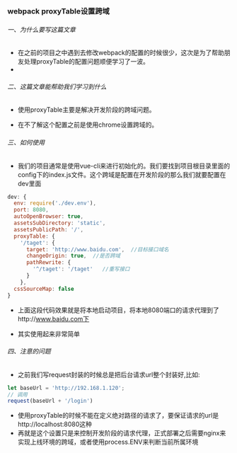 ### webpack proxyTable设置跨域


###### 一、为什么要写这篇文章

* 在之前的项目之中遇到去修改webpack的配置的时候很少，这次是为了帮助朋友处理proxyTable的配置问题顺便学习了一波。
* 

###### 二、这篇文章能帮助我们学习到什么

* 使用proxyTable主要是解决开发阶段的跨域问题。

* 在不了解这个配置之前是使用chrome设置跨域的。

  

###### 三、如何使用

* 我们的项目通常是使用vue-cli来进行初始化的。我们要找到项目根目录里面的config下的index.js文件。这个跨域是配置在开发阶段的那么我们就要配置在dev里面

```javascript
dev: {
  env: require('./dev.env'),
  port: 8080,
  autoOpenBrowser: true,
  assetsSubDirectory: 'static',
  assetsPublicPath: '/',
  proxyTable: {
    '/taget': {
      target: 'http://www.baidu.com',  //目标接口域名
      changeOrigin: true,  //是否跨域
      pathRewrite: {
        '^/taget': '/taget'   //重写接口
      }
    },
  cssSourceMap: false
}
```

* 上面这段代码效果就是将本地启动项目，将本地8080端口的请求代理到了http://www.baidu.com下

* 其实使用起来非常简单

  

###### 四、注意的问题

* 之前我们写request封装的时候总是把后台请求url整个封装好,比如:

```javascript
let baseUrl = 'http://192.168.1.120';
// 调用
request(baseUrl + '/login')
```

* 使用proxyTable的时候不能在定义绝对路径的请求了，要保证请求的url是http://localhost:8080这种
* 再就是这个设置只是来控制开发阶段的请求代理，正式部署之后需要nginx来实现上线环境的跨域，或者使用process.ENV来判断当前所属环境

